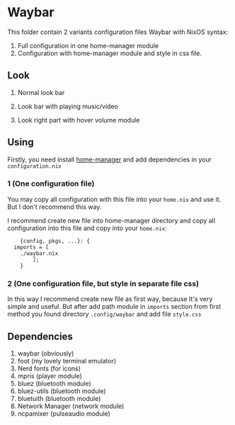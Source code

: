# Waybar

This folder contain 2 variants configuration files Waybar with NixOS syntax:

1. Full configuration in one home-manager module
2. Configuration with home-manager module and style in css file.


## Look

1. Normal look bar

2. Look bar with playing music/video

3. Look right part with hover volume module


## Using
Firstly, you need install [home-manager](https://github.com/nix-community/home-manager) and add dependencies in your  `configuration.nix`

### 1 (One configuration file)
 You may copy all configuration with this file into your `home.nix` and use it. But I don't recommend this way.

I recommend create new file into home-manager directory and copy all configuration into this file and copy into your `home.nix`:

        {config, pkgs, ...}: {
      imports = [
        ./waybar.nix
    	    ];
        }


### 2 (One configuration file, but style in separate file css)

In this way I recommend create new file as first way, because It's very simple and useful.
But after add path module in `imports` section from first method you found directory `.config/waybar` and add file `style.css` 

## Dependencies

1. waybar (obviously)
2. foot (my lovely terminal emulator)
3. Nerd fonts (for icons)
4. mpris (player module)
5. bluez (bluetooth module)
6. bluez-utils (bluetooth module)
7. bluetuith (bluetooth module)
8. Network Manager (network module)
9. ncpamixer (pulseaudio module)
